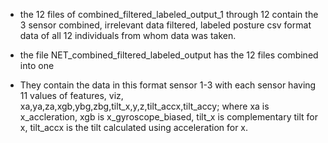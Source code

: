 - the 12 files of combined_filtered_labeled_output_1 through 12 contain the 3 sensor combined, irrelevant data filtered, labeled posture csv format data of all 12 individuals from whom data was taken.

- the file NET_combined_filtered_labeled_output has the 12 files combined into one

- They contain the data in this format sensor 1-3 with each sensor having 11 values of features, viz, xa,ya,za,xgb,ybg,zbg,tilt_x,y,z,tilt_accx,tilt_accy; where xa is x_accleration, xgb is x_gyroscope_biased, tilt_x is complementary tilt for x, tilt_accx is the tilt calculated using acceleration for x.